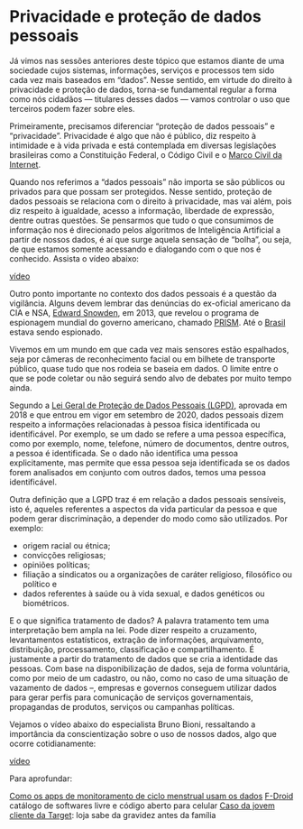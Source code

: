 # Privacidade e proteção de dados pessoais

Já vimos nas sessões anteriores deste tópico que estamos diante de uma sociedade cujos sistemas, informações, serviços e processos tem sido cada vez mais baseados em “dados”. Nesse sentido, em virtude do direito à privacidade e proteção de dados, torna-se fundamental regular a forma como nós cidadãos — titulares desses dados — vamos controlar o uso que terceiros podem fazer sobre eles.

Primeiramente, precisamos diferenciar “proteção de dados pessoais” e “privacidade”. Privacidade é algo que não é público, diz respeito à intimidade e à vida privada e está contemplada em diversas legislações brasileiras como a Constituição Federal, o Código Civil e o [Marco Civil da Internet](https://cgi.br/lei-do-marco-civil-da-internet-no-brasil/).

Quando nos referimos a “dados pessoais” não importa se são públicos ou privados para que possam ser protegidos. Nesse sentido, proteção de dados pessoais se relaciona com o direito à privacidade, mas vai além, pois diz respeito à igualdade, acesso a informação, liberdade de expressão, dentre outras questões. Se pensarmos que tudo o que consumimos de informação nos é direcionado pelos algoritmos de Inteligência Artificial a partir de nossos dados, é aí que surge aquela sensação de “bolha”, ou seja, de que estamos somente acessando e dialogando com o que nos é conhecido. Assista o vídeo abaixo:  

[vídeo](https://youtu.be/gmuVgYzxm38)

Outro ponto importante no contexto dos dados pessoais é a questão da vigilância. Alguns devem lembrar das denúncias do ex-oficial americano da CIA e NSA, [Edward Snowden](https://brasil.elpais.com/brasil/2019/09/17/internacional/1568756044_143655.html), em 2013, que revelou o programa de espionagem mundial do governo americano, chamado [PRISM](https://pt.wikipedia.org/wiki/PRISM_(programa_de_vigil%C3%A2ncia)).  Até o [Brasil](http://g1.globo.com/mundo/noticia/2016/03/edward-snowden-cita-grampo-de-dilma-no-twitter.html) estava sendo espionado.  

Vivemos em um mundo em que cada vez mais sensores estão espalhados, seja por câmeras de reconhecimento facial ou em bilhete de transporte público, quase tudo que nos rodeia se baseia em dados. O limite entre o que se pode coletar ou não seguirá sendo alvo de debates por muito tempo ainda.

Segundo a [Lei Geral de Proteção de Dados Pessoais (LGPD)](https://github.com/pamellabiotec/CLEA/blob/master/M7-LGPD.md), aprovada em 2018 e que entrou em vigor em setembro de 2020, dados pessoais dizem respeito a informações relacionadas à pessoa física identificada ou identificável. Por exemplo, se um dado se refere a uma pessoa específica, como por exemplo, nome, telefone, número de documentos, dentre outros, a pessoa é identificada. Se o dado   não identifica uma pessoa  explicitamente, mas permite que essa pessoa seja identificada se os dados forem analisados em conjunto com outros dados, temos uma pessoa identificável. 

Outra definição que a LGPD traz é em relação a dados pessoais sensíveis, isto é, aqueles referentes a aspectos da vida particular da pessoa e que podem gerar discriminação, a depender do modo como são utilizados. Por exemplo: 

* origem racial ou étnica;
* convicções religiosas;
* opiniões políticas;
* filiação a sindicatos ou a organizações de caráter religioso, filosófico ou político e
* dados referentes à saúde ou à vida sexual, e dados genéticos ou biométricos.

E o que significa tratamento de dados? A palavra tratamento tem uma interpretação bem ampla na lei. Pode dizer respeito a cruzamento, levantamentos estatísticos, extração de informações, arquivamento, distribuição, processamento, classificação e compartilhamento.  É justamente a partir do tratamento de dados que se cria a identidade das pessoas. Com base na disponibilização de dados,  seja de forma voluntária, como por meio de um cadastro, ou não, como no caso de uma situação de vazamento de dados –, empresas e governos conseguem utilizar dados para gerar perfis para comunicação de serviços governamentais, propagandas de produtos, serviços ou campanhas políticas.

Vejamos o vídeo abaixo do especialista Bruno Bioni, ressaltando a importância da conscientização sobre o uso de nossos dados, algo que ocorre cotidianamente:

[vídeo](https://youtu.be/TzI5VfvQA6I)

Para aprofundar:

[Como os apps de monitoramento de ciclo menstrual usam os dados](https://chupadados.codingrights.org/menstruapps-como-transformar-sua-menstruacao-em-dinheiro-para-os-outros/)
[F-Droid](https://f-droid.org/pt_BR/) catálogo de softwares livre e código aberto para celular
[Caso da jovem cliente da Target](https://www.ohmymag.com.br/gravidez/como-uma-loja-descobriu-a-gravidez-de-uma-adolescente-antes-de-seu-pai_art6287.html): loja sabe da gravidez antes da família